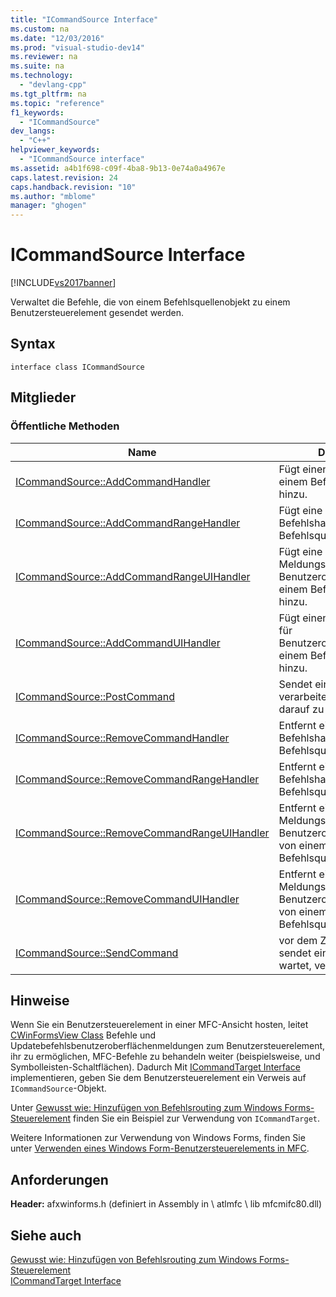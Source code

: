 ```yaml
---
title: "ICommandSource Interface"
ms.custom: na
ms.date: "12/03/2016"
ms.prod: "visual-studio-dev14"
ms.reviewer: na
ms.suite: na
ms.technology: 
  - "devlang-cpp"
ms.tgt_pltfrm: na
ms.topic: "reference"
f1_keywords: 
  - "ICommandSource"
dev_langs: 
  - "C++"
helpviewer_keywords: 
  - "ICommandSource interface"
ms.assetid: a4b1f698-c09f-4ba8-9b13-0e74a0a4967e
caps.latest.revision: 24
caps.handback.revision: "10"
ms.author: "mblome"
manager: "ghogen"
---
```

# ICommandSource Interface
[!INCLUDE[vs2017banner](../../assembler/inline/includes/vs2017banner.md)]

Verwaltet die Befehle, die von einem Befehlsquellenobjekt zu einem Benutzersteuerelement gesendet werden.  
  
## Syntax  
  
```  
interface class ICommandSource  
```  
  
## Mitglieder  
  
### Öffentliche Methoden  
  
|Name|Description|  
|----------|-----------------|  
|[ICommandSource::AddCommandHandler](../Topic/ICommandSource::AddCommandHandler.md)|Fügt einen Befehlshandler einem Befehlsquellenobjekt hinzu.|  
|[ICommandSource::AddCommandRangeHandler](../Topic/ICommandSource::AddCommandRangeHandler.md)|Fügt eine Gruppe Befehlshandler einem Befehlsquellenobjekt hinzu.|  
|[ICommandSource::AddCommandRangeUIHandler](../Topic/ICommandSource::AddCommandRangeUIHandler.md)|Fügt eine Gruppe Meldungshandler für Benutzeroberflächenbefehle einem Befehlsquellenobjekt hinzu.|  
|[ICommandSource::AddCommandUIHandler](../Topic/ICommandSource::AddCommandUIHandler.md)|Fügt einen Meldungshandler für Benutzeroberflächenbefehle einem Befehlsquellenobjekt hinzu.|  
|[ICommandSource::PostCommand](../Topic/ICommandSource::PostCommand.md)|Sendet eine Nachricht verarbeitet werden, ohne darauf zu warten.|  
|[ICommandSource::RemoveCommandHandler](../Topic/ICommandSource::RemoveCommandHandler.md)|Entfernt einen Befehlshandler von einem Befehlsquellenobjekt.|  
|[ICommandSource::RemoveCommandRangeHandler](../Topic/ICommandSource::RemoveCommandRangeHandler.md)|Entfernt eine Gruppe Befehlshandler von einem Befehlsquellenobjekt.|  
|[ICommandSource::RemoveCommandRangeUIHandler](../Topic/ICommandSource::RemoveCommandRangeUIHandler.md)|Entfernt eine Gruppe Meldungshandler für Benutzeroberflächenbefehle von einem Befehlsquellenobjekt.|  
|[ICommandSource::RemoveCommandUIHandler](../Topic/ICommandSource::RemoveCommandUIHandler.md)|Entfernt einen Meldungshandler für Benutzeroberflächenbefehle von einem Befehlsquellenobjekt.|  
|[ICommandSource::SendCommand](../Topic/ICommandSource::SendCommand.md)|vor dem Zurückgeben sendet eine Meldung und wartet, verarbeitet werden.|  
  
## Hinweise  
 Wenn Sie ein Benutzersteuerelement in einer MFC\-Ansicht hosten, leitet [CWinFormsView Class](../../mfc/reference/cwinformsview-class.md) Befehle und Updatebefehlsbenutzeroberflächenmeldungen zum Benutzersteuerelement, ihr zu ermöglichen, MFC\-Befehle zu behandeln weiter \(beispielsweise, und Symbolleisten\-Schaltflächen\). Dadurch  Mit [ICommandTarget Interface](../../mfc/reference/icommandtarget-interface.md) implementieren, geben Sie dem Benutzersteuerelement ein Verweis auf `ICommandSource`\-Objekt.  
  
 Unter [Gewusst wie: Hinzufügen von Befehlsrouting zum Windows Forms\-Steuerelement](../../dotnet/how-to-add-command-routing-to-the-windows-forms-control.md) finden Sie ein Beispiel zur Verwendung von `ICommandTarget`.  
  
 Weitere Informationen zur Verwendung von Windows Forms, finden Sie unter [Verwenden eines Windows Form\-Benutzersteuerelements in MFC](../../dotnet/using-a-windows-form-user-control-in-mfc.md).  
  
## Anforderungen  
 **Header:** afxwinforms.h \(definiert in Assembly in \\ atlmfc \\ lib mfcmifc80.dll\)  
  
## Siehe auch  
 [Gewusst wie: Hinzufügen von Befehlsrouting zum Windows Forms\-Steuerelement](../../dotnet/how-to-add-command-routing-to-the-windows-forms-control.md)   
 [ICommandTarget Interface](../../mfc/reference/icommandtarget-interface.md)